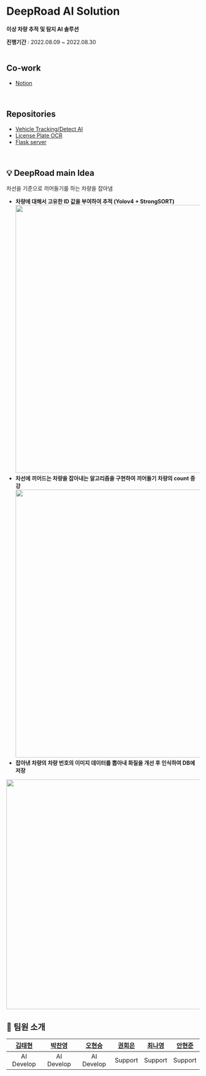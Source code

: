 DeepRoad AI Solution
=============
<b>이상 차량 추적 및 탐지 AI 솔루션</b><br>

<b>진행기간</b> : 2022.08.09 ~ 2022.08.30 <br><br>

## Co-work
- [Notion](https://wistful-breath-da4.notion.site/DeepRoad-cf502a319cce4d21a3e911bae5f0edca)
<br>

## Repositories
- [Vehicle Tracking/Detect AI](https://github.com/MTVS-DeepRoadAI/deeproad-vehicle_detection_tracking)
- [License Plate OCR](https://github.com/MTVS-DeepRoadAI/deeproad-licenseplate_detection_recognition)
- [Flask server](https://github.com/MTVS-DeepRoadAI/deeproad-flask_server)
<br>

## 💡 DeepRoad main Idea 
차선을 기준으로 끼어들기를 하는 차량을 잡아냄
- <b>차량에 대해서 고유한 ID 값을 부여하여 추적 (Yolov4 + StrongSORT)</b><br>
<img src="https://user-images.githubusercontent.com/86669008/211959910-b6173d56-c47f-49d0-a364-67ca3b6de53b.gif" width="700px"/><br>
- <b>차선에 끼어드는 차량을 잡아내는 알고리즘을 구현하여 끼어들기 차량의 count 증강</b><br>
<img src="https://user-images.githubusercontent.com/86669008/211961593-f4ca606c-acbb-4f75-8c60-d7606c4b00b1.png" width="700px"/><br>
- <b>잡아낸 차량의 차량 번호의 이미지 데이터를 뽑아내 화질을 개선 후 인식하여 DB에 저장</b><br>
<img src="https://user-images.githubusercontent.com/86669008/211962512-caba8357-21dd-482d-81e9-c99e2c7303bf.png" width="600px"/>
<br>

## 🧑‍ 팀원 소개
| [김태현](https://github.com/ktaehyun) | [박찬영](https://github.com/Jneck)| [오현승](https://github.com/OHxhxs) | [권회은](https://github.com/heweun) | [최나영](https://github.com/cny689) | [안현준](https://github.com/Hyunjaa) |
| :----: | :----: | :----: | :----: | :----: | :----: |
| AI Develop | AI Develop | AI Develop | Support | Support | Support |
